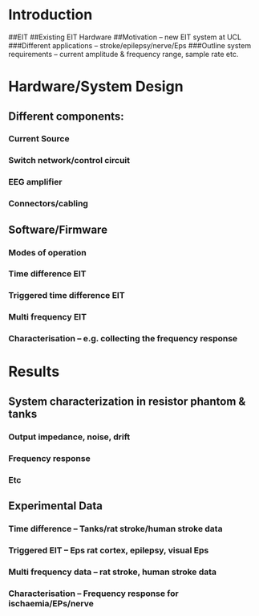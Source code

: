 # Introduction

##EIT
##Existing EIT Hardware
##Motivation –  new EIT system at UCL
###Different applications – stroke/epilepsy/nerve/Eps
###Outline system requirements – current amplitude & frequency range, sample rate etc.

# Hardware/System Design

## Different components:
### Current Source
### Switch network/control circuit
### EEG amplifier
### Connectors/cabling

## Software/Firmware
### Modes of operation
### Time difference EIT
### Triggered time difference EIT
### Multi frequency EIT
### Characterisation – e.g. collecting the frequency response

# Results

## System characterization in resistor phantom & tanks
### Output impedance, noise, drift
### Frequency response
### Etc

## Experimental Data
### Time difference – Tanks/rat stroke/human stroke data
### Triggered EIT – Eps rat cortex, epilepsy, visual Eps
### Multi frequency data – rat stroke, human stroke data
### Characterisation – Frequency response for ischaemia/EPs/nerve 

